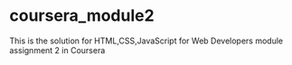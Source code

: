 # coursera_module2
This is the solution for HTML,CSS,JavaScript for Web Developers module assignment 2 in Coursera

